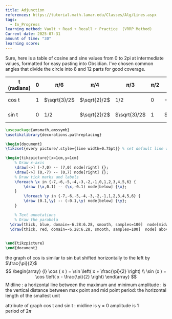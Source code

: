 ```yaml
---
title: Adjunction
references: https://tutorial.math.lamar.edu/Classes/Alg/Lines.aspx
tags:
  - In_Progress
learning method: Vault + Read + Recall + Practice  (VRRP Method)
Current date: 2025-07-31
amount of time: "30"
learning score:
---
```

Sure, here is a table of cosine and sine values from 0 to 2pi at intermediate values, formatted for easy pasting into Obsidian. I've chosen common angles that divide the circle into 8 and 12 parts for good coverage.


| t (radians) | 0   | $\pi/6$      | $\pi/4$      | $\pi/3$      | $\pi/2$ | $2\pi/3$     | $3\pi/4$      | $5\pi/6$      | $\pi$ | $7\pi/6$      | $5\pi/4$      | $4\pi/3$      | $3\pi/2$ | $5\pi/3$      | $7\pi/4$      | $11\pi/6$    | $2\pi$ |
| ----------- | --- | ------------ | ------------ | ------------ | ------- | ------------ | ------------- | ------------- | ----- | ------------- | ------------- | ------------- | -------- | ------------- | ------------- | ------------ | ------ |
| cos t       | 1   | $\sqrt{3}/2$ | $\sqrt{2}/2$ | $1/2$        | 0       | $-1/2$       | $-\sqrt{2}/2$ | $-\sqrt{3}/2$ | -1    | $-\sqrt{3}/2$ | $-\sqrt{2}/2$ | $-1/2$        | 0        | $1/2$         | $\sqrt{2}/2$  | $\sqrt{3}/2$ | 1      |
| sin t       | 0   | $1/2$        | $\sqrt{2}/2$ | $\sqrt{3}/2$ | 1       | $\sqrt{3}/2$ | $\sqrt{2}/2$  | $1/2$         | 0     | $-1/2$        | $-\sqrt{2}/2$ | $-\sqrt{3}/2$ | -1       | $-\sqrt{3}/2$ | $-\sqrt{2}/2$ | $-1/2$       | 0      |

```tikz
\usepackage{amsmath,amssymb}
\usetikzlibrary{decorations.pathreplacing}

\begin{document}
\tikzset{every picture/.style={line width=0.75pt}} % set default line width

\begin{tikzpicture}[x=1cm,y=1cm]
    % Draw x-axis
    \draw[->] (-7,0) -- (7,0) node[right] {};
    \draw[->] (0,-7) -- (0,7) node[right] {};
    % Draw tick marks and labels
    \foreach \x in {-7,-6,-5,-4,-3,-2,-1,0,1,2,3,4,5,6} {
        \draw (\x,0.1) -- (\x,-0.1) node[below] {\x};
    }
        \foreach \y in {-7,-6,-5,-4,-3,-2,-1,1,2,3,4,5,6} {
        \draw (0.1,\y) -- (-0.1,\y) node[below] {\y};
    }

    % Text annotations  
    % Draw the parabola
  \draw[thick, blue, domain=-6.28:6.28, smooth, samples=100]  node[midway, above] {cos} plot (\x, {cos(\x r)});
  \draw[thick, red, domain=-6.28:6.28, smooth, samples=100]  node[ above] {sin} plot (\x, {sin(\x r)});

 
\end{tikzpicture}
\end{document}


``` 
the graph of cos is similar to sin but shifted horizontally to the left by $\frac{\pi}{2}$  
$$
\begin{array} {l}
\cos ( x )  =  \sin \left( x  + \frac{\pi}{2} \right)   \\
\sin (x )   =  \cos \left(  x  - \frac{\pi}{2} \right)
\end{array}
$$
Midline : a horizontal line between the maximum and minimum 
amplitude : is the vertical distance between max point and mid point 
period: the horizontal length of the smallest unit 


attribute of graph cos t and sin t  : 
midline is  y =   0
amplitude is   1  
period of $2\pi$

